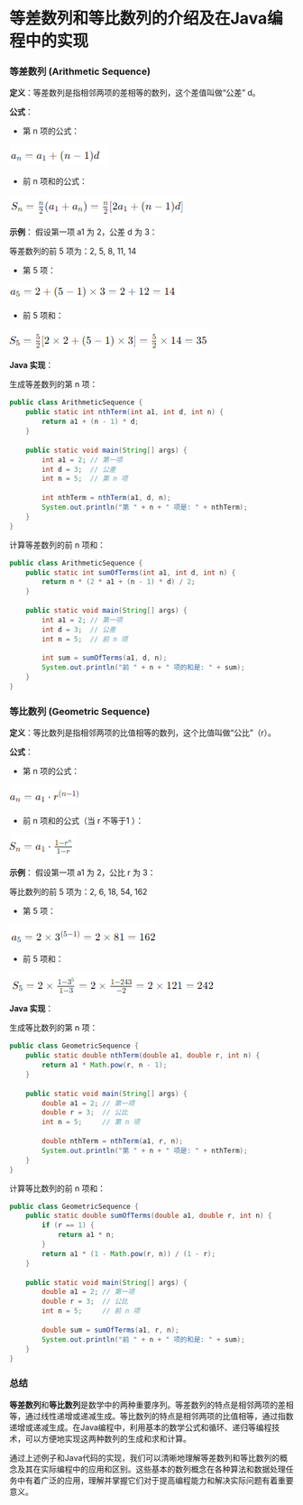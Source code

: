 # 等差数列和等比数列的介绍及在Java编程中的实现

### 等差数列 (Arithmetic Sequence)

**定义**：等差数列是指相邻两项的差相等的数列，这个差值叫做“公差” d。

**公式**：
- 第 n 项的公式：

![01](img/4144527851/01.png)

- 前 n 项和的公式：

 ![02](img/4144527851/02.png)

**示例**：
假设第一项 a1 为 2，公差 d 为 3：

等差数列的前 5 项为：2, 5, 8, 11, 14
- 第 5 项：

![03](img/4144527851/03.png)
- 前 5 项和：

 ![04](img/4144527851/04.png)


**Java 实现**：

生成等差数列的第 n 项：
```java
public class ArithmeticSequence {
    public static int nthTerm(int a1, int d, int n) {
        return a1 + (n - 1) * d;
    }

    public static void main(String[] args) {
        int a1 = 2; // 第一项
        int d = 3;  // 公差
        int n = 5;  // 第 n 项

        int nthTerm = nthTerm(a1, d, n);
        System.out.println("第 " + n + " 项是: " + nthTerm);
    }
}
```

计算等差数列的前 n  项和：
```java
public class ArithmeticSequence {
    public static int sumOfTerms(int a1, int d, int n) {
        return n * (2 * a1 + (n - 1) * d) / 2;
    }

    public static void main(String[] args) {
        int a1 = 2; // 第一项
        int d = 3;  // 公差
        int n = 5;  // 前 n 项

        int sum = sumOfTerms(a1, d, n);
        System.out.println("前 " + n + " 项的和是: " + sum);
    }
}
```

### 等比数列 (Geometric Sequence)

**定义**：等比数列是指相邻两项的比值相等的数列，这个比值叫做“公比”（r）。

**公式**：
- 第  n  项的公式：

![05](img/4144527851/05.png)

- 前  n  项和的公式（当  r 不等于1 ）：

![06](img/4144527851/06.png)


**示例**：
假设第一项 a1 为 2，公比 r 为 3：

等比数列的前 5 项为：2, 6, 18, 54, 162
- 第 5 项：

![07](img/4144527851/07.png)

- 前 5 项和：

![08](img/4144527851/08.png)


**Java 实现**：

生成等比数列的第 n  项：
```java
public class GeometricSequence {
    public static double nthTerm(double a1, double r, int n) {
        return a1 * Math.pow(r, n - 1);
    }

    public static void main(String[] args) {
        double a1 = 2; // 第一项
        double r = 3;  // 公比
        int n = 5;     // 第 n 项

        double nthTerm = nthTerm(a1, r, n);
        System.out.println("第 " + n + " 项是: " + nthTerm);
    }
}
```

计算等比数列的前 n 项和：
```java
public class GeometricSequence {
    public static double sumOfTerms(double a1, double r, int n) {
        if (r == 1) {
            return a1 * n;
        }
        return a1 * (1 - Math.pow(r, n)) / (1 - r);
    }

    public static void main(String[] args) {
        double a1 = 2; // 第一项
        double r = 3;  // 公比
        int n = 5;     // 前 n 项

        double sum = sumOfTerms(a1, r, n);
        System.out.println("前 " + n + " 项的和是: " + sum);
    }
}
```

### 总结

**等差数列**和**等比数列**是数学中的两种重要序列。等差数列的特点是相邻两项的差相等，通过线性递增或递减生成。等比数列的特点是相邻两项的比值相等，通过指数递增或递减生成。在Java编程中，利用基本的数学公式和循环、递归等编程技术，可以方便地实现这两种数列的生成和求和计算。

通过上述例子和Java代码的实现，我们可以清晰地理解等差数列和等比数列的概念及其在实际编程中的应用和区别。这些基本的数列概念在各种算法和数据处理任务中有着广泛的应用，理解并掌握它们对于提高编程能力和解决实际问题有着重要意义。

